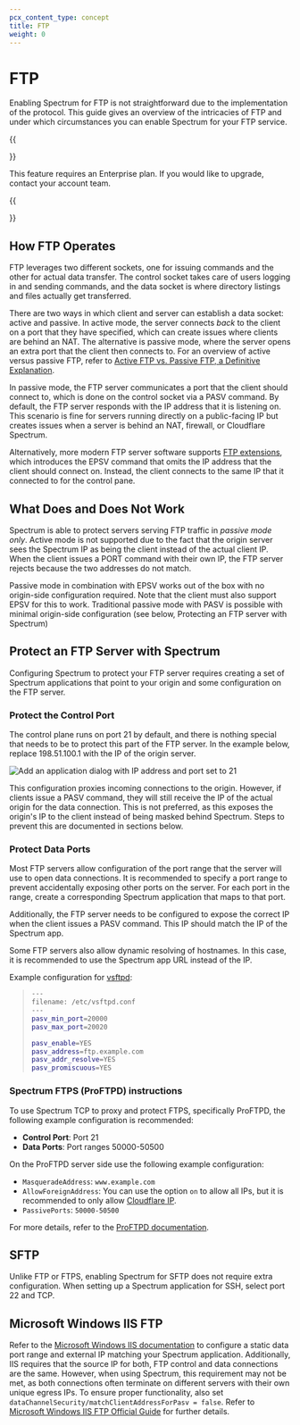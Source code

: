 ```yaml
---
pcx_content_type: concept
title: FTP
weight: 0
---
```


# FTP

Enabling Spectrum for FTP is not straightforward due to the implementation of the protocol. This guide gives an overview of the intricacies of FTP and under which circumstances you can enable Spectrum for your FTP service.

{{<Aside>}}

This feature requires an Enterprise plan. If you would like to upgrade, contact your account team.

{{</Aside>}}

## How FTP Operates

FTP leverages two different sockets, one for issuing commands and the other for actual data transfer. The control socket takes care of users logging in and sending commands, and the data socket is where directory listings and files actually get transferred.

There are two ways in which client and server can establish a data socket: active and passive. In active mode, the server connects _back_ to the client on a port that they have specified, which can create issues where clients are behind an NAT. The alternative is passive mode, where the server opens an extra port that the client then connects to. For an overview of active versus passive FTP, refer to [Active FTP vs. Passive FTP, a Definitive Explanation](http://slacksite.com/other/ftp.html).

In passive mode, the FTP server communicates a port that the client should connect to, which is done on the control socket via a PASV command. By default, the FTP server responds with the IP address that it is listening on. This scenario is fine for servers running directly on a public-facing IP but creates issues when a server is behind an NAT, firewall, or Cloudflare Spectrum.

Alternatively, more modern FTP server software supports [FTP extensions](https://tools.ietf.org/html/rfc2428), which introduces the EPSV command that omits the IP address that the client should connect on. Instead, the client connects to the same IP that it connected to for the control pane.

## What Does and Does Not Work

Spectrum is able to protect servers serving FTP traffic in _passive mode only_. Active mode is not supported due to the fact that the origin server sees the Spectrum IP as being the client instead of the actual client IP. When the client issues a PORT command with their own IP, the FTP server rejects because the two addresses do not match.

Passive mode in combination with EPSV works out of the box with no origin-side configuration required. Note that the client must also support EPSV for this to work. Traditional passive mode with PASV is possible with minimal origin-side configuration (see below, Protecting an FTP server with Spectrum)

## Protect an FTP Server with Spectrum

Configuring Spectrum to protect your FTP server requires creating a set of Spectrum applications that point to your origin and some configuration on the FTP server.

### Protect the Control Port

The control plane runs on port 21 by default, and there is nothing special that needs to be to protect this part of the FTP server. In the example below, replace 198.51.100.1 with the IP of the origin server.

![Add an application dialog with IP address and port set to 21](/images/spectrum/ftp-control-plane-app.png)

This configuration proxies incoming connections to the origin. However, if clients issue a PASV command, they will still receive the IP of the actual origin for the data connection. This is not preferred, as this exposes the origin's IP to the client instead of being masked behind Spectrum. Steps to prevent this are documented in sections below.

### Protect Data Ports

Most FTP servers allow configuration of the port range that the server will use to open data connections. It is recommended to specify a port range to prevent accidentally exposing other ports on the server. For each port in the range, create a corresponding Spectrum application that maps to that port.

Additionally, the FTP server needs to be configured to expose the correct IP when the client issues a PASV command. This IP should match the IP of the Spectrum app.

Some FTP servers also allow dynamic resolving of hostnames. In this case, it is recommended to use the Spectrum app URL instead of the IP.

Example configuration for [vsftpd](https://security.appspot.com/vsftpd.html):

> ```bash
> ---
> filename: /etc/vsftpd.conf
> ---
> pasv_min_port=20000
> pasv_max_port=20020
>
> pasv_enable=YES
> pasv_address=ftp.example.com
> pasv_addr_resolve=YES
> pasv_promiscuous=YES
> ```

### Spectrum FTPS (ProFTPD) instructions

To use Spectrum TCP to proxy and protect FTPS, specifically ProFTPD, the following example configuration is recommended:

- **Control Port**: Port 21
- **Data Ports**: Port ranges 50000-50500

On the ProFTPD server side use the following example configuration:

- `MasqueradeAddress`: `www.example.com`
- `AllowForeignAddress`: You can use the option `on` to allow all IPs, but it is recommended to only allow [Cloudflare IP](https://developers.cloudflare.com/learning-paths/get-started/add-domain-to-cf/allow-cloudflare-ips/).
- `PassivePorts`: `50000-50500`

For more details, refer to the [ProFTPD documentation](http://www.proftpd.org/docs/modules/mod_core.html). 

## SFTP

Unlike FTP or FTPS, enabling Spectrum for SFTP does not require extra configuration. When setting up a Spectrum application for SSH, select port 22 and TCP.

## Microsoft Windows IIS FTP

Refer to the [Microsoft Windows IIS documentation](https://docs.microsoft.com/en-us/iis/publish/using-the-ftp-service/configuring-ftp-firewall-settings-in-iis-7#step-1-configure-the-passive-port-range-for-the-ftp-service) to configure a static data port range and external IP matching your Spectrum application.
Additionally, IIS requires that the source IP for both, FTP control and data connections are the same. However, when using Spectrum, this requirement may not be met, as both connections often terminate on different servers with their own unique egress IPs. To ensure proper functionality, also set `dataChannelSecurity/matchClientAddressForPasv = false`. Refer to [Microsoft Windows IIS FTP Official Guide](https://learn.microsoft.com/en-us/iis/configuration/system.applicationhost/sites/site/ftpserver/security/datachannelsecurity) for further details.
